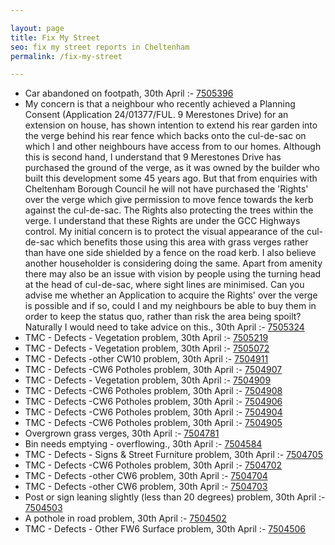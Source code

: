 ```yaml
---

layout: page
title: Fix My Street
seo: fix my street reports in Cheltenham
permalink: /fix-my-street

---
```


<!-- fix_marker starts -->

- Car abandoned on footpath, 30th April :- [7505396](https://www.fixmystreet.com/report/7505396)
- My concern is that a neighbour who recently achieved a Planning Consent (Application 24/01377/FUL. 9 Merestones Drive) for an extension on house, has shown intention to extend his rear garden into the verge behind his rear fence which backs onto the cul-de-sac on which l and other neighbours have access from to our homes. Although this is second hand, I understand that 9 Merestones Drive has purchased the ground of the verge, as it was owned by the builder who built this development some 45 years ago. But that from enquiries with Cheltenham Borough Council he will not have purchased the 'Rights' over the verge which give permission to move fence towards the kerb against the cul-de-sac. The Rights also protecting the trees within the verge. I understand that these Rights are under the GCC Highways control. My initial concern is to protect the visual appearance of the cul-de-sac which benefits those using this area with grass verges rather than have one side shielded by a fence on the road kerb. I also believe another householder is considering doing the same. Apart from amenity there may also be an issue with vision by people using the turning head at the head of cul-de-sac, where sight lines are minimised. Can you advise me whether an Application to acquire the Rights' over the verge is possible and if so, could I and my neighbours be able to buy them in order to keep the status quo, rather than risk the area being spoilt? Naturally I would need to take advice on this., 30th April :- [7505324](https://www.fixmystreet.com/report/7505324)
- TMC - Defects - Vegetation problem, 30th April :- [7505219](https://www.fixmystreet.com/report/7505219)
- TMC - Defects - Vegetation problem, 30th April :- [7505072](https://www.fixmystreet.com/report/7505072)
- TMC - Defects -other CW10 problem, 30th April :- [7504911](https://www.fixmystreet.com/report/7504911)
- TMC - Defects -CW6 Potholes  problem, 30th April :- [7504907](https://www.fixmystreet.com/report/7504907)
- TMC - Defects - Vegetation problem, 30th April :- [7504909](https://www.fixmystreet.com/report/7504909)
- TMC - Defects -CW6 Potholes  problem, 30th April :- [7504908](https://www.fixmystreet.com/report/7504908)
- TMC - Defects -CW6 Potholes  problem, 30th April :- [7504906](https://www.fixmystreet.com/report/7504906)
- TMC - Defects -CW6 Potholes  problem, 30th April :- [7504904](https://www.fixmystreet.com/report/7504904)
- TMC - Defects -CW6 Potholes  problem, 30th April :- [7504905](https://www.fixmystreet.com/report/7504905)
- Overgrown grass verges, 30th April :- [7504781](https://www.fixmystreet.com/report/7504781)
- Bin needs emptying - overflowing., 30th April :- [7504584](https://www.fixmystreet.com/report/7504584)
- TMC - Defects - Signs & Street Furniture problem, 30th April :- [7504705](https://www.fixmystreet.com/report/7504705)
- TMC - Defects -CW6 Potholes  problem, 30th April :- [7504702](https://www.fixmystreet.com/report/7504702)
- TMC - Defects -other CW6 problem, 30th April :- [7504704](https://www.fixmystreet.com/report/7504704)
- TMC - Defects -other CW6 problem, 30th April :- [7504703](https://www.fixmystreet.com/report/7504703)
- Post or sign leaning slightly (less than 20 degrees) problem, 30th April :- [7504503](https://www.fixmystreet.com/report/7504503)
- A pothole in road problem, 30th April :- [7504502](https://www.fixmystreet.com/report/7504502)
- TMC - Defects - Other FW6  Surface problem, 30th April :- [7504506](https://www.fixmystreet.com/report/7504506)

<!-- fix_marker ends -->